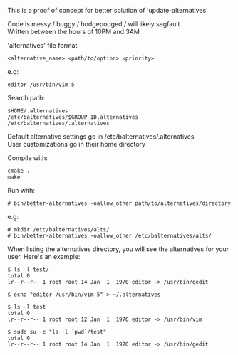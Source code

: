 This is a proof of concept for better solution of 'update-alternatives'

Code is messy / buggy / hodgepodged / will likely segfault  
Written between the hours of 10PM and 3AM

'alternatives' file format:
```
<alternative_name> <path/to/option> <priority>
```

e.g:
```
editor /usr/bin/vim 5
```

Search path:
```
$HOME/.alternatives
/etc/balternatives/$GROUP_ID.alternatives
/etc/balternatives/.alternatives
```

Default alternative settings go in /etc/balternatives/.alternatives  
User customizations go in their home directory

Compile with:
```
cmake .
make
```

Run with:
```
# bin/better-alternatives -oallow_other path/to/alternatives/directory
```

e.g:
```
# mkdir /etc/balternatives/alts/
# bin/better-alternatives -oallow_other /etc/balternatives/alts/
```

When listing the alternatives directory, you will see the alternatives for your user. Here's an example:
```
$ ls -l test/
total 0
lr--r--r-- 1 root root 14 Jan  1  1970 editor -> /usr/bin/gedit

$ echo "editor /usr/bin/vim 5" > ~/.alternatives

$ ls -l test
total 0
lr--r--r-- 1 root root 12 Jan  1  1970 editor -> /usr/bin/vim

$ sudo su -c "ls -l `pwd`/test"
total 0
lr--r--r-- 1 root root 14 Jan  1  1970 editor -> /usr/bin/gedit
```

